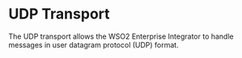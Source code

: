 # UDP Transport

The UDP transport allows the WSO2 Enterprise Integrator to handle
messages in user datagram protocol (UDP) format.

